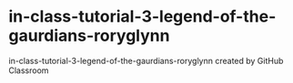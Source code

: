 # in-class-tutorial-3-legend-of-the-gaurdians-roryglynn
in-class-tutorial-3-legend-of-the-gaurdians-roryglynn created by GitHub Classroom
